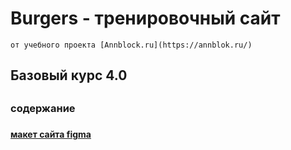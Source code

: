 # Burgers - тренировочный сайт 
    от учебного проекта [Annblock.ru](https://annblok.ru/)
    

## Базовый курс 4.0
## 
### содержание
###
###
#### [макет сайта figma](https://www.figma.com/file/8muxUNt1PwGH5byQR6LZG8/Burgers-Menu-Responsive?node-id=702%3A197&t=WhYOw6ArujwHSb5s-0)
